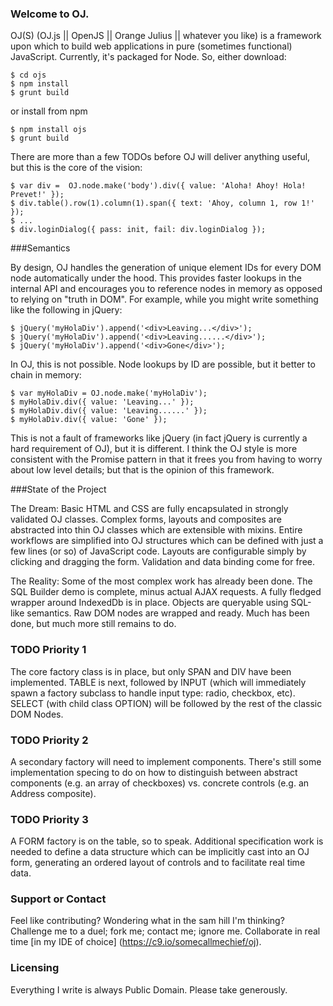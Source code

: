 ### Welcome to OJ.
OJ(S) (OJ.js || OpenJS || Orange Julius || whatever you like) is a framework upon which to build web applications in pure (sometimes functional) JavaScript. Currently, it's packaged for Node. So, either download:

```
$ cd ojs
$ npm install
$ grunt build
```

or install from npm

```
$ npm install ojs
$ grunt build
```

There are more than a few TODOs before OJ will deliver anything useful, but this is the core of the vision:

```
$ var div =  OJ.node.make('body').div({ value: 'Aloha! Ahoy! Hola! Prevet!' });
$ div.table().row(1).column(1).span({ text: 'Ahoy, column 1, row 1!' });
$ ...
$ div.loginDialog({ pass: init, fail: div.loginDialog });
```

###Semantics

By design, OJ handles the generation of unique element IDs for every DOM node automatically under the hood. This provides faster lookups in the internal API and encourages you to reference nodes in memory as opposed to relying on "truth in DOM". For example, while you might write something like the following in jQuery:

```
$ jQuery('myHolaDiv').append('<div>Leaving...</div>');
$ jQuery('myHolaDiv').append('<div>Leaving......</div>');
$ jQuery('myHolaDiv').append('<div>Gone</div>');
```

In OJ, this is not possible. Node lookups by ID are possible, but it better to chain in memory:

```
$ var myHolaDiv = OJ.node.make('myHolaDiv');
$ myHolaDiv.div({ value: 'Leaving...' });
$ myHolaDiv.div({ value: 'Leaving......' });
$ myHolaDiv.div({ value: 'Gone' });
```

This is not a fault of frameworks like jQuery (in fact jQuery is currently a hard requirement of OJ), but it is different. I think the OJ style is more consistent with the Promise pattern in that it frees you from having to worry about low level details; but that is the opinion of this framework.

###State of the Project

The Dream: Basic HTML and CSS are fully encapsulated in strongly validated OJ classes. Complex forms, layouts and composites are abstracted into thin OJ classes which are extensible with mixins. Entire workflows are simplified into OJ structures which can be defined with just a few lines (or so) of JavaScript code. Layouts are configurable simply by clicking and dragging the form. Validation and data binding come for free.

The Reality: Some of the most complex work has already been done. The SQL Builder demo is complete, minus actual AJAX requests. A fully fledged wrapper around IndexedDb is in place. Objects are queryable using SQL-like semantics. Raw DOM nodes are wrapped and ready. Much has been done, but much more still remains to do.

### TODO Priority 1
The core factory class is in place, but only SPAN and DIV have been implemented. TABLE is next, followed by INPUT (which will immediately spawn a factory subclass to handle input type: radio, checkbox, etc). SELECT (with child class OPTION) will be followed by the rest of the classic DOM Nodes.

### TODO Priority 2
A secondary factory will need to implement components. There's still some implementation specing to do on how to distinguish between abstract components (e.g. an array of checkboxes) vs. concrete controls (e.g. an Address composite).

### TODO Priority 3
A FORM factory is on the table, so to speak. Additional specification work is needed to define a data structure which can be implicitly cast into an OJ form, generating an ordered layout of controls and to facilitate real time data.

### Support or Contact
Feel like contributing? Wondering what in the sam hill I'm thinking? Challenge me to a duel; fork me; contact me; ignore me. Collaborate in real time [in my IDE of choice] (https://c9.io/somecallmechief/oj). 

### Licensing
Everything I write is always Public Domain. Please take generously. 
